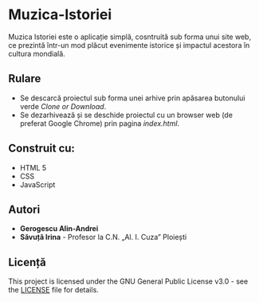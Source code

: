# Muzica-Istoriei

Muzica Istoriei este o aplicație simplă, cosntruită sub forma unui site web, ce prezintă într-un mod plăcut evenimente istorice și impactul  acestora în cultura mondială.

## Rulare

* Se descarcă proiectul sub forma unei arhive prin apăsarea butonului verde *Clone or Download*.
* Se dezarhivează și se deschide proiectul cu un browser web (de preferat Google Chrome) prin pagina *index.html*.

## Construit cu:

* HTML 5
* CSS
* JavaScript

## Autori

* **Gerogescu Alin-Andrei**
* **Săvuță Irina** - Profesor la C.N. „Al. I. Cuza” Ploiești

## Licență

This project is licensed under the GNU General Public License v3.0 - see the [LICENSE](LICENSE) file for details.
